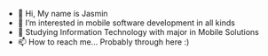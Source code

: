 - 👋 Hi, My name is Jasmin
- 👀 I’m interested in mobile software development in all kinds
- 🌱 Studying Information Technology with major in Mobile Solutions
- 📫 How to reach me... Probably through here :)

<!---
jasminsp/jasminsp is a ✨ special ✨ repository because its `README.md` (this file) appears on your GitHub profile.
You can click the Preview link to take a look at your changes.
--->
